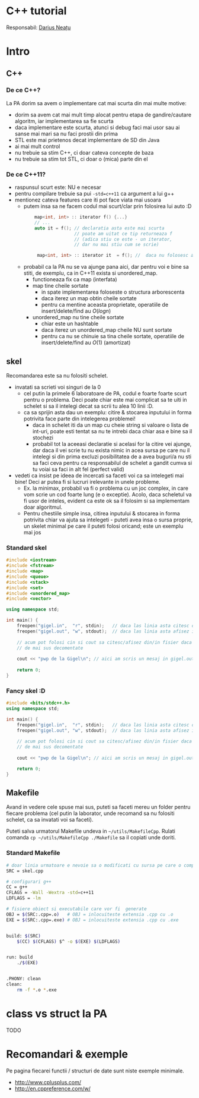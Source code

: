 # C++ tutorial
Responsabil: [Darius Neațu](neatudarius@gmail.com)

# Intro
## C++
### De ce C++? 
La PA dorim sa avem o implementare cat mai scurta din mai multe motive:
  - dorim sa avem cat mai mult timp alocat pentru etapa de gandire/cautare algoritm, iar implementarea sa fie scurta
  - daca implementare este scurta, atunci si debug faci mai usor sau ai sanse mai mari sa nu faci prostii din prima
  - STL este mai prietenos decat implementare de SD din Java
  - ai mai mult control
  - nu trebuie sa stim C++, ci doar cateva concepte de baza
  - nu trebuie sa stim tot STL, ci doar o (mica) parte din el
 
 ### De ce C++11?
   - raspunsul scurt este: NU e necesar
   - pentru compilare trebuie sa pui `-std=c++11` ca argument a lui g++
   - mentionez cateva features care iti pot face viata mai usoara
     - putem insa sa ne facem codul mai scurt/clar prin folosirea lui auto :D
		``` cpp
		    map<int, int> :: iterator f() {...}
		    // ...
		    auto it = f(); // declaratia asta este mai scurta
		                   // poate am uitat ce tip returneaza f  
		                   // (adica stiu ce este - un iterator, 
		                   // dar nu mai stiu cum se scrie)

		     map<int, int> :: iterator it  = f(); //  daca nu folosesc auto trebuie sa fac asa
		```
     - probabil ca la PA nu se va ajunge pana aici, dar pentru voi e bine sa stiti, de exemplu, ca in C++11 exista si unordered_map. 
        - functioneaza fix ca map (interfata)
        - map tine cheile sortate
           - in spate implementarea foloseste o structura arborescenta 
           - daca iterez un map obtin cheile sortate
           - pentru ca mentine aceasta proprietate, operatiile de insert/delete/find au $O(log n)$   
        - unordered_map nu tine cheile sortate 
          - chiar este un hashtable
          - daca iterez un unordered_map cheile NU sunt sortate
          - pentru ca nu se chinuie sa tina cheile sortate,    operatiile de insert/delete/find au $O(1)$ (amortizat)   

## skel
Recomandarea este sa nu folositi schelet.
  - invatati sa scrieti voi singuri de la 0
     -  cel putin la primele 6 laboratoare de PA, codul e foarte foarte scurt pentru o problema. Deci poate chiar este mai complicat sa te uiti in schelet si sa il intelegi decat sa scrii tu alea 10 linii :D.
     - ca sa sprijin asta dau un exemplu: citire & stocarea inputului in forma potrivita face parte din intelegerea problemei!
       - daca in schelet iti da un map cu cheie string si valoare o lista de int-uri, poate esti tentat sa nu te intrebi daca chiar asa e bine sa il stochezi
       - probabil tot la aceeasi declaratie si acelasi for la citire vei ajunge, dar daca il vei scrie tu nu exista nimic in acea sursa pe care nu il intelegi si din prima excluzi posibilitatea de a avea buguri/a nu sti sa faci ceva pentru ca responsabilul de schelet a gandit cumva si tu voiai sa faci in alt fel (perfect valid)
   - vedeti ca insist pe ideea de incercati sa faceti voi ca sa intelegeti mai bine! Deci ar putea fi si lucruri irelevante in unele probleme. 
     - Ex. la minimax, probabil va fi o problema cu un joc complex, in care vom scrie un cod foarte lung (e o exceptie). Acolo, daca scheletul va fi usor de inteles, evident ca este ok sa il folosim si sa implementam doar algoritmul.
     - Pentru chestiile simple insa, citirea inputului & stocarea in forma potrivita chiar va ajuta sa intelegeti
    - puteti avea insa o sursa proprie, un skelet minimal pe care il puteti folosi oricand; este un exemplu mai jos

### Standard skel
``` cpp
#include <iostream>
#include <fstream>
#include <map>
#include <queue>
#include <stack>
#include <set>
#include <unordered_map>
#include <vector>

using namespace std;

int main() {
    freopen("gigel.in",  "r", stdin);   // daca las linia asta citesc din fisier
    freopen("gigel.out", "w", stdout);  // daca las linia asta afisez in fisier
    
    // acum pot folosi cin si cout sa citesc/afisez din/in fisier daca am lasat liniile
    // de mai sus decomentate
    
    cout << "pwp de la Gigel\n"; // aici am scris un mesaj in gigel.out
    
    return 0;
}
```
### Fancy skel :D
``` cpp
#include <bits/stdc++.h>
using namespace std;

int main() {
    freopen("gigel.in",  "r", stdin);   // daca las linia asta citesc din fisier
    freopen("gigel.out", "w", stdout);  // daca las linia asta afisez in fisier
    
    // acum pot folosi cin si cout sa citesc/afisez din/in fisier daca am lasat liniile
    // de mai sus decomentate
    
    cout << "pwp de la Gigel\n"; // aici am scris un mesaj in gigel.out

    return 0;
}
```          
## Makefile
Avand in vedere cele spuse mai sus, puteti sa faceti mereu un folder pentru fiecare problema (cel putin la laborator, unde recomand sa nu folositi schelet, ca sa invatati voi sa faceti).

Puteti salva urmatorul Makefile undeva in `~/utils/MakefileCpp`. Rulati comanda `cp ~/utils/MakefileCpp ./Makefile` sa il copiati unde doriti.

### Standard Makefile
``` bash
# doar linia urmatoare e nevoie sa o modificati cu sursa pe care o compilati
SRC = skel.cpp

# configurari g++
CC = g++
CFLAGS = -Wall -Wextra -std=c++11
LDFLAGS = -lm

# fisiere obiect si executabile care vor fi  generate
OBJ = $(SRC:.cpp=.o)   # OBJ = inlocuiteste extensia .cpp cu .o
EXE = $(SRC:.cpp=.exe) # OBJ = inlocuiteste extensia .cpp cu .exe


build: $(SRC) 
	$(CC) $(CFLAGS) $^ -o $(EXE) $(LDFLAGS)


run: build
	./$(EXE)


.PHONY: clean
clean:
	rm -f *.o *.exe 
```

# class vs struct la PA
TODO

# Recomandari & exemple
Pe pagina fiecarei functii / structuri de date sunt niste exemple minimale.
  - http://www.cplusplus.com/
  - http://en.cppreference.com/w/

<!--stackedit_data:
eyJoaXN0b3J5IjpbLTM1MTA0OTgzMl19
-->